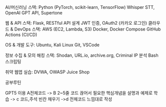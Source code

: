 AI/머신러닝 스택:
Python (PyTorch, scikit-learn, TensorFlow)
Whisper STT, OpenAI GPT API, Supertone

웹 & API 스택:
Flask, RESTful API 설계
JWT 인증, OAuth2 (카카오 로그인)
클라우드 & DevOps 스택:
AWS (EC2, Lambda, S3)
Docker, Docker Compose
GitHub Actions (CI/CD)

OS & 개발 도구:
Ubuntu, Kali Linux
Git, VSCode

정보 수집 & 모의 해킹 스택:
Shodan, URL.io, archive.org, Criminal IP 분석
Bash 스크립팅

취약 웹앱 실습:
DVWA, OWASP Juice Shop  

공부루틴

GPT5 이용
A전체코드 -> B 2~5줄 코드 끊어서 필요한 핵심개념을 설명과 예제로 학습 -> c 코드,주석 빈칸 채우기 ->d 전체코드 느낌대로 작성

